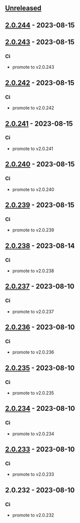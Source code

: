 <a name="unreleased"></a>
## [Unreleased]


<a name="2.0.244"></a>
## [2.0.244] - 2023-08-15

<a name="2.0.243"></a>
## [2.0.243] - 2023-08-15
### Ci
- promote to v2.0.243


<a name="2.0.242"></a>
## [2.0.242] - 2023-08-15
### Ci
- promote to v2.0.242


<a name="2.0.241"></a>
## [2.0.241] - 2023-08-15
### Ci
- promote to v2.0.241


<a name="2.0.240"></a>
## [2.0.240] - 2023-08-15
### Ci
- promote to v2.0.240


<a name="2.0.239"></a>
## [2.0.239] - 2023-08-15
### Ci
- promote to v2.0.239


<a name="2.0.238"></a>
## [2.0.238] - 2023-08-14
### Ci
- promote to v2.0.238


<a name="2.0.237"></a>
## [2.0.237] - 2023-08-10
### Ci
- promote to v2.0.237


<a name="2.0.236"></a>
## [2.0.236] - 2023-08-10
### Ci
- promote to v2.0.236


<a name="2.0.235"></a>
## [2.0.235] - 2023-08-10
### Ci
- promote to v2.0.235


<a name="2.0.234"></a>
## [2.0.234] - 2023-08-10
### Ci
- promote to v2.0.234


<a name="2.0.233"></a>
## [2.0.233] - 2023-08-10
### Ci
- promote to v2.0.233


<a name="2.0.232"></a>
## 2.0.232 - 2023-08-10
### Ci
- promote to v2.0.232


[Unreleased]: https://gitlab.industrysoftware.automation.siemens.com/caas-ops/fleet/aws-usea1-qa-qa/compare/2.0.244...HEAD
[2.0.244]: https://gitlab.industrysoftware.automation.siemens.com/caas-ops/fleet/aws-usea1-qa-qa/compare/2.0.243...2.0.244
[2.0.243]: https://gitlab.industrysoftware.automation.siemens.com/caas-ops/fleet/aws-usea1-qa-qa/compare/2.0.242...2.0.243
[2.0.242]: https://gitlab.industrysoftware.automation.siemens.com/caas-ops/fleet/aws-usea1-qa-qa/compare/2.0.241...2.0.242
[2.0.241]: https://gitlab.industrysoftware.automation.siemens.com/caas-ops/fleet/aws-usea1-qa-qa/compare/2.0.240...2.0.241
[2.0.240]: https://gitlab.industrysoftware.automation.siemens.com/caas-ops/fleet/aws-usea1-qa-qa/compare/2.0.239...2.0.240
[2.0.239]: https://gitlab.industrysoftware.automation.siemens.com/caas-ops/fleet/aws-usea1-qa-qa/compare/2.0.238...2.0.239
[2.0.238]: https://gitlab.industrysoftware.automation.siemens.com/caas-ops/fleet/aws-usea1-qa-qa/compare/2.0.237...2.0.238
[2.0.237]: https://gitlab.industrysoftware.automation.siemens.com/caas-ops/fleet/aws-usea1-qa-qa/compare/2.0.236...2.0.237
[2.0.236]: https://gitlab.industrysoftware.automation.siemens.com/caas-ops/fleet/aws-usea1-qa-qa/compare/2.0.235...2.0.236
[2.0.235]: https://gitlab.industrysoftware.automation.siemens.com/caas-ops/fleet/aws-usea1-qa-qa/compare/2.0.234...2.0.235
[2.0.234]: https://gitlab.industrysoftware.automation.siemens.com/caas-ops/fleet/aws-usea1-qa-qa/compare/2.0.233...2.0.234
[2.0.233]: https://gitlab.industrysoftware.automation.siemens.com/caas-ops/fleet/aws-usea1-qa-qa/compare/2.0.232...2.0.233
